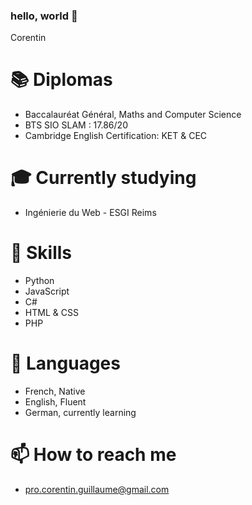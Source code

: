 ### hello, world 👋

Corentin

# 📚 Diplomas 

- Baccalauréat Général, Maths and Computer Science
- BTS SIO SLAM : 17.86/20
- Cambridge English Certification: KET & CEC

# 🎓 Currently studying 

- Ingénierie du Web - ESGI Reims

# 🚀 Skills 

- Python
- JavaScript
- C#
- HTML & CSS
- PHP


# 💬 Languages

- French, Native
- English, Fluent
- German, currently learning

# 📫 How to reach me

- pro.corentin.guillaume@gmail.com


<!--
**corentinglm/corentinglm** is a ✨ _special_ ✨ repository because its `README.md` (this file) appears on your GitHub profile.

Here are some ideas to get you started:

- 🔭 I’m currently working on ...
- 🌱 I’m currently learning ...
- 👯 I’m looking to collaborate on ...
- 🤔 I’m looking for help with ...
- 💬 Ask me about ...
- 📫 How to reach me: ...
- 😄 Pronouns: ...
- ⚡ Fun fact: ...
-->
